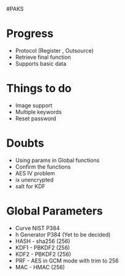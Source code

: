 #PAKS

Progress
========
* Protocol (Register , Outsource)
* Retrieve final function
* Supports basic data

Things to do
============
* Image support
* Multiple keywords
* Reset password

Doubts
======
* Using params in Global functions
* Confirm the functions
* AES IV problem
* ix unencrypted
* salt for KDF

Global Parameters
=================
* Curve NIST P384
* h Generator P384 (Yet to be decided)
* HASH - sha256 (256)
* KDF1 - PBKDF2 (256)
* KDF2 - PBKDF2 (256)
* PRF  - AES in GCM mode with trim to 256
* MAC  - HMAC (256)
